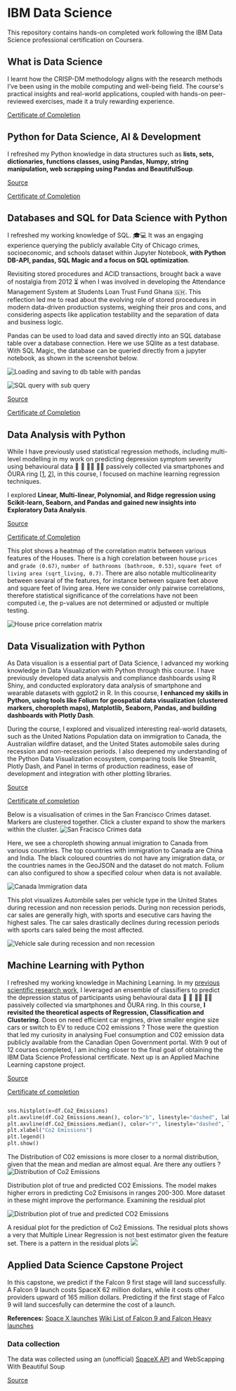 # IBM Data Science

This repository contains hands-on completed work following the IBM Data Science professional certification on Coursera. 

## What is Data Science
I learnt how the CRISP-DM methodology aligns with the research methods I’ve been using in the mobile computing and well-being field. The course's practical insights and real-world applications, coupled with hands-on peer-reviewed exercises, made it a truly rewarding experience.

[Certificate of Completion](https://www.coursera.org/account/accomplishments/verify/MGUNWY77TWBN)

## Python for Data Science, AI  & Development
I refreshed my Python knowledge in data structures such as **lists, sets, dictionaries, functions classes, using Pandas, Numpy, string manipulation, web scrapping using Pandas and BeautifulSoup**.

[Source](./web_scrapping/)

[Certificate of Completion](https://www.coursera.org/account/accomplishments/verify/W9A5M2FFUEY5)

## Databases and SQL for Data Science with Python
I refreshed my working knowledge of SQL. 🎓💻 It was an engaging experience querying the publicly available City of Chicago crimes, socioeconomic, and schools dataset within Jupyter Notebook, **with Python DB-API, pandas, SQL Magic and a focus on SQL optimization**. 

Revisiting stored procedures and ACID transactions, brought back a wave of nostalgia from 2012 ⏳ when I was involved in developing the Attendance Management System at Students Loan Trust Fund Ghana 🇬🇭. This reflection led me to read about the evolving role of stored procedures in modern data-driven production systems, weighing their pros and cons, and considering aspects like application testability and the separation of data and business logic.

Pandas can be used to load data and saved directly into an SQL database table over a database connection. Here we use SQlite as a test database. With SQL Magic, the database can be queried directly from a jupyter notebook, as shown in the screenshot below. 

![Loading and saving to db table with pandas](./img/load_data_and_save_to_db_table.png)

![SQL query with sub query](./img/sql_query_in_jupyter.png)

[Source](./database/)

[Certificate of Completion](https://www.coursera.org/account/accomplishments/verify/FXN2LMYKS0BH)


## Data Analysis with Python
While I have previously used statistical regression methods, including multi-level modelling in my work on predicting depression symptom severity using behavioural data 📲 🛌 🚶‍♂️ 🤸‍♀️ passively collected via smartphones and ŌURA ring [[1](https://www.sciencedirect.com/science/article/pii/S1574119222000566), [2](https://www.frontiersin.org/journals/psychiatry/articles/10.3389/fpsyt.2021.625247/full)], in this course, I focused on machine learning regression techniques. 

I explored **Linear, Multi-linear, Polynomial, and Ridge regression using Scikit-learn, Seaborn, and Pandas and gained new insights into Exploratory Data Analysis**.

[Source](./data_analysis/)

[Certificate of Completion](https://www.coursera.org/account/accomplishments/verify/IBRF87JTMPFL)

This plot shows a heatmap of the correlation matrix between various features of the Houses. There is a high corelation between house `prices` and `grade (0.67)`, `number of bathrooms (bathroom, 0.53)`, `square feet of living area (sqrt_living, 0.7)`. There are also notable multicolinearity between sevaral of the features, for instance between square feet above and square feet of living area. Here we consider only pairwise correlations, therefore statistical significance of the correlations have not been computed i.e, the p-values are not determined or adjusted or multiple testing. 


![House price correlation matrix](./img/house_price_correlation%20matrix.png)


## Data Visualization with Python
As Data visualion is a essential part of Data Science, I advanced my working knowledge in Data Visualization with Python through this course. I have previously developed data analysis and compliance dashboards using R Shiny, and conducted exploratory data analysis of smartphone and wearable datasets with ggplot2 in R. In this coourse, **I enhanced my skills in Python, using tools like Folium for geospatial data visualization (clustered markers, choropleth maps), Matplotlib, Seaborn, Pandas, and building dashboards with Plotly Dash**.

During the course, I explored and visualized interesting real-world datasets, such as the United Nations Population data on immigration to Canada, the Australian wildfire dataset, and the United States  automobile sales during recession and non-recession periods. I also deepened my understanding of the Python Data Visualization ecosystem, comparing tools like Streamlit, Plotly Dash, and Panel in terms of production readiness, ease of development and integration with other plotting libraries.

[Source](./data_visualisation/) 

[Certificate of completion](https://coursera.org/share/7df2fe9692ca65e50e23b4b1b1a04801)

Below is a visualisation of crimes in the San Francisco Crimes dataset. Markers are clustered together. Click a cluster expand to show the markers within the cluster. 
![San Fracisco Crimes data](./img/san_franscisco_crimes_data_with_grouped_markers.png)

Here, we see a choropleth showing annual imigration to Canada from various countries. The top countries with immigration to Canada are China and India. The black coloured countries do not have any imigration data, or the countries names in the GeoJSON and the dataset do not match. Folium can also configured to show a specified colour when data is not available. 

![Canada Immigration data](./img/canada_imigration_choropleth.png)

This plot visualizes Autombile sales per vehicle type in the United States during recession and non recession periods. During non recession periods, car sales are generally high, with sports and esecutive cars having the highest sales. The car sales drastically declines during recession periods with sports cars saled being the most affected. 

![Vehicle sale during recession and non recession](./img/Vehicle_sales_during_recession_and_non_recession.png)


## Machine Learning with Python

I refreshed my working knowledge in Machining Learning. In my [previous scientific research work](https://www.sciencedirect.com/science/article/pii/S1574119222000566), I leveraged an ensemble of classifiers to predict the depression status of participants using behavioural data 📲 🛌 🚶‍♂️ 🤸‍♀️ passively collected via smartphones and ŌURA ring. In this course, **I revisited the theoretical aspects of Regression, Classification and Clustering**.  Does on need efficient car engines, drive smaller engine size cars or switch to EV to reduce CO2 emissions ? Those were the question that led my curiosity in analysing Fuel consumption and C02 emission data publicly available from the Canadian Open Government portal.  With 9 out of 12 courses completed, I am inching closer to the final goal of obtaining the IBM Data Science Professional certificate.  Next up is an Applied Machine Learning capstone project. 

[Source](./machine_learning/) 

[Certificate of completion](https://coursera.org/share/762a19f6e96c3d2901423646bfabee84)

```python

sns.histplot(x=df.Co2_Emissions)
plt.axvline(df.Co2_Emissions.mean(), color="b", linestyle="dashed", label="Mean")
plt.axvline(df.Co2_Emissions.median(), color="r", linestyle="dashed", label="Median")
plt.xlabel("Co2 Emissions")
plt.legend()
plt.show()

```
The Distribution of C02 emissions is more closer to a normal distribution, given that the mean and median are almost equal. Are there any outliers ?
![Distribution of Co2 Emissions](./img/fuel_consumption_distro.png)


Distribution plot of true and predicted CO2 Emissions. The model makes higher errors in predicting Co2 Emisisons in ranges 200-300. More dataset in these might improve the performance. Examining the residual plot


![Distribution plot of true and predicted CO2 Emissions](./img/distribution_plot_true_pred_co2_emission.png)

A residual plot for the prediction of Co2 Emissions. The residual plots shows a very that Multiple Linear Regression is not best estimator given the feature set. There is a pattern in the residual plots 
![](./img/co2-emission_residual_plot.png)


## Applied Data Science Capstone Project
In this capstone, we predict if the Falcon 9 first stage will land successfully. A Falcon 9 launch costs SpaceX 62 million dollars, while it costs other providers upward of 165 million dollars. Predicting if the first stage of Falco 9 will land succesfully can determine the cost of a launch. 

**References:**
[Space X launches](https://www.spacex.com/launches/)
[Wiki List of Falcon 9 and Falcon Heavy launches](https://en.wikipedia.org/wiki/List_of_Falcon_9_and_Falcon_Heavy_launches)

### Data collection 
The data was collected using an (unofficial) [SpaceX API](https://github.com/r-spacex/SpaceX-API/tree/master) and WebScapping With Beautiful Soup 

[Source](./captone_project/)


